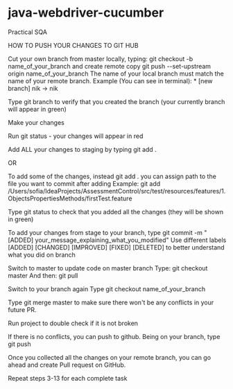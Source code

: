 # java-webdriver-cucumber

Practical SQA

HOW TO PUSH YOUR CHANGES TO GIT HUB

Cut your own branch from master locally, typing: git checkout -b name_of_your_branch and create remote copy git push --set-upstream origin name_of_your_branch The name of your local branch must match the name of your remote branch. Example (You can see in terminal): * [new branch] nik -> nik

Type git branch to verify that you created the branch (your currently branch will appear in green)

Make your changes

Run git status - your changes will appear in red

Add ALL your changes to staging by typing git add .

OR

To add some of the changes, instead git add . you can assign path to the file you want to commit after adding Example: git add /Users/sofia/IdeaProjects/AssessmentControl/src/test/resources/features/1.ObjectsPropertiesMethods/firstTest.feature

Type git status to check that you added all the changes (they will be shown in green)

To add your changes from stage to your branch, type git commit -m "[ADDED] your_message_explaining_what_you_modified" Use different labels [ADDED] [CHANGED] [IMPROVED] [FIXED] [DELETED] to better understand what you did on branch

Switch to master to update code on master branch Type: git checkout master And then: git pull

Switch to your branch again Type git checkout name_of_your_branch

Type git merge master to make sure there won't be any conflicts in your future PR.

Run project to double check if it is not broken

If there is no conflicts, you can push to github. Being on your branch, type git push

Once you collected all the changes on your remote branch, you can go ahead and create Pull request on GitHub.

Repeat steps 3-13 for each complete task
